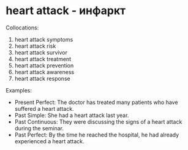 # heart attack - инфаркт
Collocations:

1. heart attack symptoms
2. heart attack risk
3. heart attack survivor
4. heart attack treatment
5. heart attack prevention
6. heart attack awareness
7. heart attack response

Examples:

- Present Perfect: The doctor has treated many patients who have suffered a heart attack.
- Past Simple: She had a heart attack last year.
- Past Continuous: They were discussing the signs of a heart attack during the seminar.
- Past Perfect: By the time he reached the hospital, he had already experienced a heart attack.